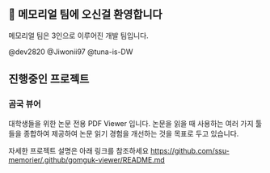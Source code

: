 ## 👋 메모리얼 팀에 오신걸 환영합니다

메모리얼 팀은 3인으로 이루어진 개발 팀입니다.

@dev2820 @Jiwonii97 @tuna-is-DW

## 진행중인 프로젝트

### 곰국 뷰어
대학생들을 위한 논문 전용 PDF Viewer 입니다. 논문을 읽을 때 사용하는 여러 가지 툴들을 종합하여 제공하여 논문 읽기 경험을 개선하는 것을 목표로 두고 있습니다.

자세한 프로젝트 설명은 아래 링크를 참조하세요
https://github.com/ssu-memorier/.github/gomguk-viewer/README.md

